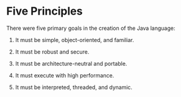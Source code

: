 # Five Principles

There were five primary goals in the creation of the Java language:

1. It must be simple, object-oriented, and familiar.

2. It must be robust and secure.

3. It must be architecture-neutral and portable.

4. It must execute with high performance.

5. It must be interpreted, threaded, and dynamic.
